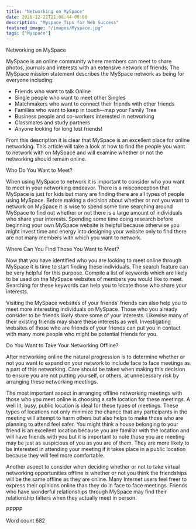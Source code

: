 ```yaml
---
title: "Networking on MySpace"
date: 2020-12-21T21:08:44-08:00
description: "Myspace Tips for Web Success"
featured_image: "/images/Myspace.jpg"
tags: ["Myspace"]
---
```


Networking on MySpace

MySpace is an online community where members can meet to share photos, journals and interests with an extensive network of friends. The MySpace mission statement describes the MySpace network as being for everyone including:

* Friends who want to talk Online 
* Single people who want to meet other Singles 
* Matchmakers who want to connect their friends with other friends 
* Families who want to keep in touch--map your Family Tree 
* Business people and co-workers interested in networking 
* Classmates and study partners 
* Anyone looking for long lost friends!

From this description it is clear that MySpace is an excellent place for online networking. This article will take a look at how to find the people you want to network with on MySpace and will examine whether or not the networking should remain online. 

Who Do You Want to Meet?

When using MySpace to network it is important to consider who you want to meet in your networking endeavor. There is a misconception that MySpace is just for kids but many are finding there are all types of people using MySpace. Before making a decision about whether or not you want to network on MySpace it is wise to spend some time searching around MySpace to find out whether or not there is a large amount of individuals who share your interests. Spending some time doing research before beginning your own MySpace website is helpful because otherwise you might invest time and energy into designing your website only to find there are not many members with which you want to network. 

Where Can You Find Those You Want to Meet?

Now that you have identified who you are looking to meet online through MySpace it is time to start finding these individuals. The search feature can be very helpful for this purpose. Compile a list of keywords which are likely to be used on the MySpace websites of members you would like to meet. Searching for these keywords can help you to locate those who share your interests.

Visiting the MySpace websites of your friends’ friends can also help you to meet more interesting individuals on MySpace. Those who you already consider to be friends likely share some of your interests. Likewise many of their existing friends may share these interests as well. Investigating websites of those who are friends of your friends can put you in contact with many more people who might be potential friends for you. 

Do You Want to Take Your Networking Offline?

After networking online the natural progression is to determine whether or not you want to expand on your network to include face to face meetings as a part of this networking. Care should be taken when making this decision to ensure you are not putting yourself, or others, at unnecessary risk by arranging these networking meetings. 

The most important aspect in arranging offline networking meetings with those who you meet online is choosing a safe location for these meetings. A well lit, busy, public location is ideal for these types of meetings. These types of locations not only minimize the chance that any participants in the meeting will attempt to harm others but also helps to make those who are planning to attend feel safer. You might think a house belonging to your friend is an excellent location because you are familiar with the location and will have friends with you but it is important to note those you are meeting may be just as suspicious of you as you are of them. They are more likely to be interested in attending your meeting if it takes place in a public location because they will feel more comfortable.

Another aspect to consider when deciding whether or not to take virtual networking opportunities offline is whether or not you think the friendships will be the same offline as they are online. Many Internet users feel freer to express their opinions online than they do in face to face meetings. Friends who have wonderful relationships through MySpace may find their relationship falters when they actually meet in person. 

PPPPP

Word count 682


